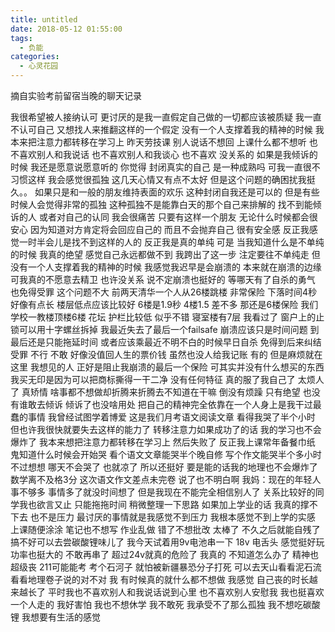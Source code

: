 ```yaml
---
title: untitled
date: 2018-05-12 01:55:00
tags:
  - 负能
categories:
  - 心灵花园
---
```

摘自实验考前留宿当晚的聊天记录

<!-- more -->

我很希望被人接纳认可 更讨厌的是我一直假定自己做的一切都应该被质疑 我一直不认可自己 又想找人来推翻这样的一个假定 没有一个人支撑着我的精神的时候 我本来把注意力都转移在学习上 昨天劳技课 别人说话不想回 上课什么都不想听 也不喜欢别人和我说话 也不喜欢别人和我谈心 也不喜欢 没关系的 如果是我倾诉的时候 我还是愿意说愿意听的 你觉得 封闭真实的自己 是一种成熟吗 可我一直很不习惯这样 我会感觉很孤独 这几天心情又有点不太好 但是这个问题的确困扰我挺久。。 如果只是和一般的朋友维持表面的欢乐 这种封闭自我还是可以的 但是有些时候人会觉得非常的孤独 这种孤独不是能靠白天的那个自己来排解的 找不到能倾诉的人 或者对自己的认同 我会很痛苦 只要有这样一个朋友 无论什么时候都会很安心 因为知道对方肯定将会回应自己的 而且不会抛弃自己 很有安全感 反正我感觉一时半会儿是找不到这样的人的 反正我是真的单纯 可是 当我知道什么是不单纯的时候 我真的绝望 感觉自己永远都做不到 我跨出了这一步 注定要往不单纯走 但没有一个人支撑着我的精神的时候 我感觉我迟早是会崩溃的 本来就在崩溃的边缘 可我真的不愿意去精卫 也许没关系 说不定崩溃也挺好的 等哪天有了自杀的勇气 也免得受罪 这个问题不大 前两天清华一个人从26楼跳楼 非常保险 下落时间4秒 好像有点长 楼层低点应该比较好 6楼是1.9秒 4楼1.5 差不多 那还是6楼保险 我们学校一教楼顶楼6楼 花坛 护栏比较低 似乎不错 寝室楼有7层 我看过了 窗户上的止锁可以用十字螺丝拆掉 我最近失去了最后一个failsafe 崩溃应该只是时间问题 到最后还是只能拖延时间 或者应该乘最近不明不白的时候早日自杀 免得到后来纠结受罪 不行 不敢 好像没值回人生的票价钱 虽然也没人给我记账 有的 但是麻烦就在这里 我想见的人 正好是阻止我崩溃的最后一个保险 可其实并没有什么想买的东西 我买无印是因为可以把商标撕得一干二净 没有任何特征 真的服了我自己了 太烦人了 真矫情 啥事都不想做却折腾来折腾去不知道在干嘛 倒没有烦躁 只有绝望 也没有谁敢去倾诉 倾诉了也没啥用处 把自己的精神完全依靠在一个人身上是我干过最蠢的事情 我曾经试图学着博爱 这是我们月考语文阅读文章 看得我哭了半个小时 但也许我很快就要失去这样的能力了 转移注意力如果成功了的话 我的学习也不会爆炸了 我本来想把注意力都转移在学习上 然后失败了 反正我上课常年备餐巾纸 鬼知道什么时候会开始哭 看个语文文章能哭半个晚自修 写个作文能哭半个多小时 不过想想 哪天不会哭了 也就凉了 所以还挺好 要是能的话我的地理也不会爆炸了 数学离不及格3分 这次语文作文差点未完卷 说了也不明白啊 我妈：现在的年轻人 事不够多 事情多了就没时间想了 但是我现在不能完全相信别人了 关系比较好的同学我也欲言又止 只能拖拖时间 稍微整理一下思路 如果加上学业的话 我真的撑不下去 也不是压力 最讨厌的事情就是我感觉不到压力 我根本感觉不到上学的实感 上课随便涂涂 笔记也不想写 作业乱做 错了不想批改 太棒了 不久之后就能自残了 搞不好可以去尝碳酸锂味儿了 我今天试着用9v电池串一下 18v 电舌头 感觉挺好玩 功率也挺大的 不敢再串了 超过24v就真的危险了 我真的 不知道怎么办了 精神也超级丧 211可能能考 考个石河子 就怕被新疆暴恐分子打死 可以去天山看看泥石流 看看地理卷子说的对不对 我 有时候真的就什么都不想做 我感觉 自己丧的时长越来越长了 平时我也不喜欢别人和我说话说到心里 也不喜欢别人安慰我 我也挺喜欢一个人走的 我好害怕 我也不想休学 我不敢死 我承受不了那么孤独 我不想吃碳酸锂 我想要有生活的感觉
